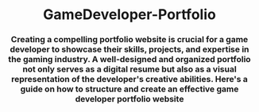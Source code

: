 <h1 align="center">GameDeveloper-Portfolio</h1>
<h3 align="center">Creating a compelling portfolio website is crucial for a game developer to showcase their skills, projects, and expertise in the gaming industry. A well-designed and organized portfolio not only serves as a digital resume but also as a visual representation of the developer's creative abilities. Here's a guide on how to structure and create an effective game developer portfolio website</h3>
